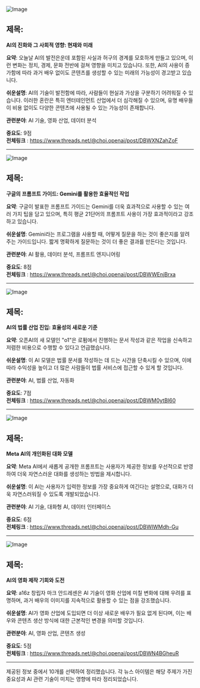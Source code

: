 ![Image](https://scontent-iad3-1.cdninstagram.com/v/t51.71878-15/464158711_561416999613723_6503495332564817609_n.jpg?_nc_cat=105&ccb=1-7&_nc_sid=18de74&_nc_ohc=zsV5SEM7YUYQ7kNvgEuV7-S&_nc_zt=23&_nc_ht=scontent-iad3-2.cdninstagram.com&edm=ACx9VUEEAAAA&_nc_gid=A5DKUDvZTWXGxgk21lKOMWw&oh=00_AYAlQ3Uhx2MwjTATpnFD57BY7GLmt8_xgskC6UnmsfFWmw&oe=671B61DA)

## 제목:
**AI의 진화와 그 사회적 영향: 현재와 미래**

**요약**:
오늘날 AI의 발전은운데 포함된 사실과 허구의 경계를 모호하게 만들고 있으며, 이런 변화는 정치, 경제, 문화 전반에 걸쳐 영향을 미치고 있습니다. 또한, AI의 사용이 증가함에 따라 과거 배우 없이도 콘텐츠를 생성할 수 있는 미래의 가능성이 경고받고 있습니다.

**쉬운설명**:
AI의 기술이 발전함에 따라, 사람들이 현실과 가상을 구분하기 어려워질 수 있습니다. 이러한 혼란은 특히 엔터테인먼트 산업에서 더 심각해질 수 있으며, 유명 배우들이 비용 없이도 다양한 콘텐츠에 사용될 수 있는 가능성이 존재합니다.

**관련분야**:
AI 기술, 영화 산업, 데이터 분석

**중요도**: 9점  
**전체링크** :  https://www.threads.net/@choi.openai/post/DBWXNZahZoF

---

![Image](https://scontent-iad3-1.cdninstagram.com/v/t51.29350-15/464064233_1184326365975645_826787360515600913_n.jpg?_nc_cat=104&ccb=1-7&_nc_sid=18de74&_nc_ohc=GuIeMzG1XoQQ7kNvgFaUkZ5&_nc_zt=23&_nc_ht=scontent-iad3-1.cdninstagram.com&edm=ACx9VUEEAAAA&_nc_gid=A5DKUDvZTWXGxgk21lKOMWw&oh=00_AYDub_Sn2o8V3HzkPPThLf9FHGXst6rgPS0afkKx0GR79A&oe=671B3DEB)

## 제목:
**구글의 프롬프트 가이드: Gemini를 활용한 효율적인 작업**

**요약**:
구글이 발표한 프롬프트 가이드는 Gemini를 더욱 효과적으로 사용할 수 있는 여러 가지 팁을 담고 있으며, 특히 평균 21단어의 프롬프트 사용이 가장 효과적이라고 강조하고 있습니다.

**쉬운설명**:
Gemini라는 프로그램을 사용할 때, 어떻게 질문을 하는 것이 좋은지를 알려주는 가이드입니다. 짧게 명확하게 질문하는 것이 더 좋은 결과를 만든다는 것입니다.

**관련분야**:
AI 활용, 데이터 분석, 프롬프트 엔지니어링

**중요도**: 8점  
**전체링크** :  https://www.threads.net/@choi.openai/post/DBWWEnjBrxa

---

![Image](https://scontent-iad3-1.cdninstagram.com/v/t51.71878-15/464114368_1235651857556664_5164344947128326114_n.jpg?_nc_cat=104&ccb=1-7&_nc_sid=18de74&_nc_ohc=4RHfOq4ukQEQ7kNvgHA1Wyk&_nc_zt=23&_nc_ht=scontent-iad3-1.cdninstagram.com&edm=ACx9VUEEAAAA&_nc_gid=A5DKUDvZTWXGxgk21lKOMWw&oh=00_AYCTceHaEiQEZib0Klan8F67IM8sEeDFwe4l9bQ1elZQzg&oe=671B3754)

## 제목:
**AI의 법률 산업 진입: 효율성의 새로운 기준**

**요약**:
오픈AI의 새 모델인 "o1"은 로펌에서 진행하는 문서 작성과 같은 작업을 신속하고 저렴한 비용으로 수행할 수 있다고 언급했습니다.

**쉬운설명**:
이 AI 모델은 법률 문서를 작성하는 데 드는 시간을 단축시킬 수 있으며, 이에 따라 수익성을 높이고 더 많은 사람들이 법률 서비스에 접근할 수 있게 할 것입니다.

**관련분야**:
AI, 법률 산업, 자동화

**중요도**: 7점  
**전체링크** : https://www.threads.net/@choi.openai/post/DBWM0ytBI60

---

![Image](https://scontent-iad3-2.cdninstagram.com/v/t51.29350-15/464084541_2240156396361929_2446109709892044149_n.jpg?_nc_cat=106&ccb=1-7&_nc_sid=18de74&_nc_ohc=7M0h7RGD_qQQ7kNvgExtYZf&_nc_zt=23&_nc_ht=scontent-iad3-2.cdninstagram.com&edm=ACx9VUEEAAAA&_nc_gid=A5DKUDvZTWXGxgk21lKOMWw&oh=00_AYDLADBJ8F4WgHMUDd-YY96Cd_2ShAPvEU_CgGONLC7Dgw&oe=671B5028)

## 제목:
**Meta AI의 개인화된 대화 모델**

**요약**:
Meta AI에서 새롭게 공개한 프롬프트는 사용자가 제공한 정보를 우선적으로 반영하여 더욱 자연스러운 대화를 생성하는 방법을 제시합니다.

**쉬운설명**:
이 AI는 사용자가 입력한 정보를 가장 중요하게 여긴다는 설명으로, 대화가 더욱 자연스러워질 수 있도록 개발되었습니다.

**관련분야**:
AI 기술, 대화형 AI, 데이터 인터페이스

**중요도**: 6점  
**전체링크** : https://www.threads.net/@choi.openai/post/DBWIWMdh-Gu

---

![Image](https://scontent-iad3-2.cdninstagram.com/v/t51.71878-15/464069931_1273537534090531_7636081437641471088_n.jpg?_nc_cat=101&ccb=1-7&_nc_sid=18de74&_nc_ohc=lnuzznh9i44Q7kNvgGaLN8Y&_nc_zt=23&_nc_ht=scontent-iad3-2.cdninstagram.com&edm=ACx9VUEEAAAA&_nc_gid=A5DKUDvZTWXGxgk21lKOMWw&oh=00_AYDEnpRRhj70M0uj2VC4JLF8Auum-GfLAhgf2h_b35Mtmw&oe=671B41AE)

## 제목:
**AI의 영화 제작 기회와 도전**

**요약**:
a16z 창립자 마크 안드레센은 AI 기술이 영화 산업에 미칠 변화에 대해 우려를 표명하며, 과거 배우의 이미지를 지속적으로 활용할 수 있는 점을 강조했습니다.

**쉬운설명**:
AI가 영화 산업에 도입되면 더 이상 새로운 배우가 필요 없게 된다며, 이는 배우와 콘텐츠 생산 방식에 대한 근본적인 변경을 의미할 것입니다.

**관련분야**:
AI, 영화 산업, 콘텐츠 생성

**중요도**: 5점  
**전체링크** : https://www.threads.net/@choi.openai/post/DBWN4BGheuR

---

제공된 정보 중에서 10개를 선택하여 정리했습니다. 각 뉴스 아이템은 해당 주제가 가진 중요성과 AI 관련 기술이 미치는 영향에 따라 정리되었습니다.
